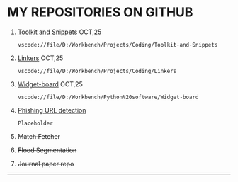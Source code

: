 # MY REPOSITORIES ON GITHUB
1. [Toolkit and Snippets](https://github.com/AbrarRajin/Toolkit-and-Snippets) <font size="small">OCT,25 </font>
    ```
    vscode://file/D:/Workbench/Projects/Coding/Toolkit-and-Snippets
    ```
2. [Linkers](https://github.com/AbrarRajin/Linkers) <font size="small">OCT,25 </font>
    ```
    vscode://file/D:/Workbench/Projects/Coding/Linkers
    ```

3. [Widget-board](https://github.com/AbrarRajin/widget-board) <font size="small">OCT,25 </font>
    ```
    vscode://file/D:/Workbench/Python%20software/Widget-board
    ```
4. [Phishing URL detection]()
    ```
    Placeholder
    ```
5. ~~Match Fetcher~~
6. ~~Flood Segmentation~~
7. ~~Journal paper repo~~

---
